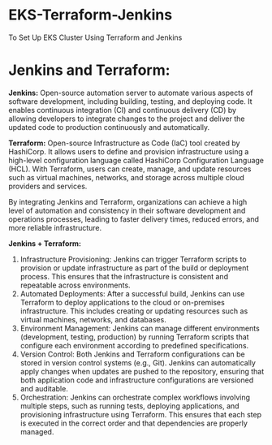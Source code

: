 # EKS-Terraform-Jenkins
To Set Up EKS Cluster Using Terraform and Jenkins

# Jenkins and Terraform:

**Jenkins:** Open-source automation server to automate various aspects of software development, including building, testing, and deploying code. It enables continuous integration (CI) and continuous delivery (CD) by allowing developers to integrate changes to the project and deliver the updated code to production continuously and automatically.

**Terraform:** Open-source Infrastructure as Code (IaC) tool created by HashiCorp. It allows users to define and provision infrastructure using a high-level configuration language called HashiCorp Configuration Language (HCL). With Terraform, users can create, manage, and update resources such as virtual machines, networks, and storage across multiple cloud providers and services.

By integrating Jenkins and Terraform, organizations can achieve a high level of automation and consistency in their software development and operations processes, leading to faster delivery times, reduced errors, and more reliable infrastructure.

**Jenkins + Terraform:**
1.	Infrastructure Provisioning: Jenkins can trigger Terraform scripts to provision or update infrastructure as part of the build or deployment process. This ensures that the infrastructure is consistent and repeatable across environments.
2.	Automated Deployments: After a successful build, Jenkins can use Terraform to deploy applications to the cloud or on-premises infrastructure. This includes creating or updating resources such as virtual machines, networks, and databases.
3.	Environment Management: Jenkins can manage different environments (development, testing, production) by running Terraform scripts that configure each environment according to predefined specifications.
4.	Version Control: Both Jenkins and Terraform configurations can be stored in version control systems (e.g., Git). Jenkins can automatically apply changes when updates are pushed to the repository, ensuring that both application code and infrastructure configurations are versioned and auditable.
5.	Orchestration: Jenkins can orchestrate complex workflows involving multiple steps, such as running tests, deploying applications, and provisioning infrastructure using Terraform. This ensures that each step is executed in the correct order and that dependencies are properly managed.

